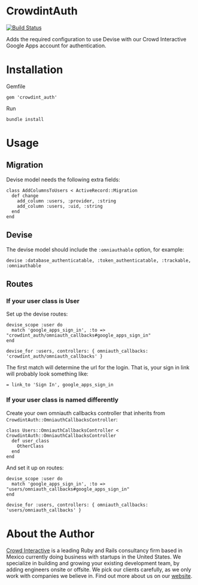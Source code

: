 # CrowdintAuth

[![Build Status](https://secure.travis-ci.org/crowdint/crowdint_auth.png)](http://travis-ci.org/crowdint/crowdint_auth)

Adds the required configuration to use Devise with our Crowd Interactive
Google Apps account for authentication.

# Installation

Gemfile

    gem 'crowdint_auth'

Run

    bundle install

# Usage

## Migration

Devise model needs the following extra fields:

    class AddColumnsToUsers < ActiveRecord::Migration
      def change
        add_column :users, :provider, :string
        add_column :users, :uid, :string
      end
    end

## Devise

The devise model should include the `:omniauthable` option, for example:

    devise :database_authenticatable, :token_authenticatable, :trackable, :omniauthable

## Routes

### If your user class is User

Set up the devise routes:

    devise_scope :user do
      match 'google_apps_sign_in', :to => "crowdint_auth/omniauth_callbacks#google_apps_sign_in"
    end

    devise_for :users, controllers: { omniauth_callbacks: 'crowdint_auth/omniauth_callbacks' }

The first match will determine the url for the login. That is, your sign in link
will probably look something like:

    = link_to 'Sign In', google_apps_sign_in

### If your user class is named differently

Create your own omniauth callbacks controller that inherits from
`CrowdintAuth::OmniauthCallbacksController`:

    class Users::OmniauthCallbacksController < CrowdintAuth::OmniauthCallbacksController
      def user_class
        OtherClass
      end
    end

And set it up on routes:

    devise_scope :user do
      match 'google_apps_sign_in', :to => "users/omniauth_callbacks#google_apps_sign_in"
    end

    devise_for :users, controllers: { omniauth_callbacks: 'users/omniauth_callbacks' }

# About the Author

[Crowd Interactive](http://www.crowdint.com) is a leading Ruby and Rails consultancy
firm based in Mexico currently doing business with startups in the United States.
We specialize in building and growing your existing development team, by adding
engineers onsite or offsite. We pick our clients carefully, as we only work with
companies we believe in. Find out more about us on our [website](http://www.crowdint.com).
